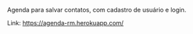 Agenda para salvar contatos, com cadastro de usuário e login.  

Link: https://agenda-rm.herokuapp.com/

